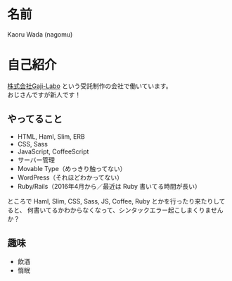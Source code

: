 # 名前

Kaoru Wada (nagomu)

# 自己紹介

[株式会社Gaji-Labo](https://www.gaji.jp/) という受託制作の会社で働いています。  
おじさんですが新人です！

## やってること

* HTML, Haml, Slim, ERB
* CSS, Sass
* JavaScript, CoffeeScript
* サーバー管理
* Movable Type（めっきり触ってない）
* WordPress（それほどわかってない）
* Ruby/Rails（2016年4月から／最近は Ruby 書いてる時間が長い）

ところで Haml, Slim, CSS, Sass, JS, Coffee, Ruby とかを行ったり来たりしてると、
何書いてるかわからなくなって、シンタックエラー起こしまくりませんか？

## 趣味

* 飲酒
* 惰眠
